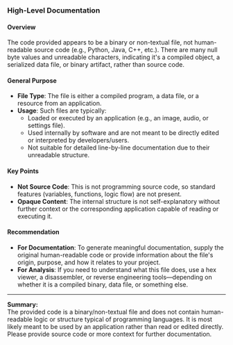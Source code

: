 ### High-Level Documentation

#### Overview

The code provided appears to be a binary or non-textual file, not human-readable source code (e.g., Python, Java, C++, etc.). There are many null byte values and unreadable characters, indicating it's a compiled object, a serialized data file, or binary artifact, rather than source code.

#### General Purpose

- **File Type**: The file is either a compiled program, a data file, or a resource from an application. 
- **Usage**: Such files are typically:
  - Loaded or executed by an application (e.g., an image, audio, or settings file).
  - Used internally by software and are not meant to be directly edited or interpreted by developers/users.
  - Not suitable for detailed line-by-line documentation due to their unreadable structure.

#### Key Points

- **Not Source Code**: This is not programming source code, so standard features (variables, functions, logic flow) are not present.
- **Opaque Content**: The internal structure is not self-explanatory without further context or the corresponding application capable of reading or executing it.

#### Recommendation

- **For Documentation**: To generate meaningful documentation, supply the original human-readable code or provide information about the file's origin, purpose, and how it relates to your project.
- **For Analysis**: If you need to understand what this file does, use a hex viewer, a disassembler, or reverse engineering tools—depending on whether it is a compiled binary, data file, or something else.

---

**Summary:**  
The provided code is a binary/non-textual file and does not contain human-readable logic or structure typical of programming languages. It is most likely meant to be used by an application rather than read or edited directly. Please provide source code or more context for further documentation.